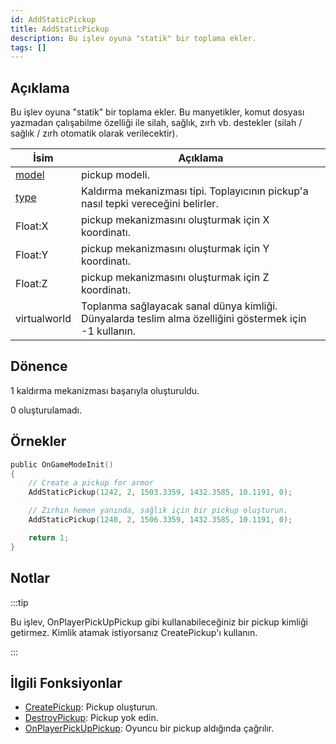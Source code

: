 ```yaml
---
id: AddStaticPickup
title: AddStaticPickup
description: Bu işlev oyuna "statik" bir toplama ekler.
tags: []
---
```


## Açıklama

Bu işlev oyuna "statik" bir toplama ekler. Bu manyetikler, komut dosyası yazmadan çalışabilme özelliği ile silah, sağlık, zırh vb. destekler (silah / sağlık / zırh otomatik olarak verilecektir).

| İsim                                | Açıklama                                                                                               |
| ----------------------------------- | ------------------------------------------------------------------------------------------------------ |
| [model](../resources/pickupids.md)  | pickup modeli.                                                                                         |
| [type](../resources/pickuptypes.md) | Kaldırma mekanizması tipi. Toplayıcının pickup'a nasıl tepki vereceğini belirler.                      |
| Float:X                             | pickup mekanizmasını oluşturmak için X koordinatı.                                                     |
| Float:Y                             | pickup mekanizmasını oluşturmak için Y koordinatı.                                                     |
| Float:Z                             | pickup mekanizmasını oluşturmak için Z koordinatı.                                                     |
| virtualworld                        | Toplanma sağlayacak sanal dünya kimliği. Dünyalarda teslim alma özelliğini göstermek için -1 kullanın. |

## Dönence

1 kaldırma mekanizması başarıyla oluşturuldu.

0 oluşturulamadı.

## Örnekler

```c
public OnGameModeInit()
{
    // Create a pickup for armor
    AddStaticPickup(1242, 2, 1503.3359, 1432.3585, 10.1191, 0);

    // Zırhın hemen yanında, sağlık için bir pickup oluşturun.
    AddStaticPickup(1240, 2, 1506.3359, 1432.3585, 10.1191, 0);

    return 1;
}
```

## Notlar

:::tip

Bu işlev, OnPlayerPickUpPickup gibi kullanabileceğiniz bir pickup kimliği getirmez. Kimlik atamak istiyorsanız CreatePickup'ı kullanın.

:::

## İlgili Fonksiyonlar

- [CreatePickup](CreatePickup.md): Pickup oluşturun.
- [DestroyPickup](DestroyPickup.md): Pickup yok edin.
- [OnPlayerPickUpPickup](../callbacks/OnPlayerPickUpPickup.md): Oyuncu bir pickup aldığında çağrılır.
